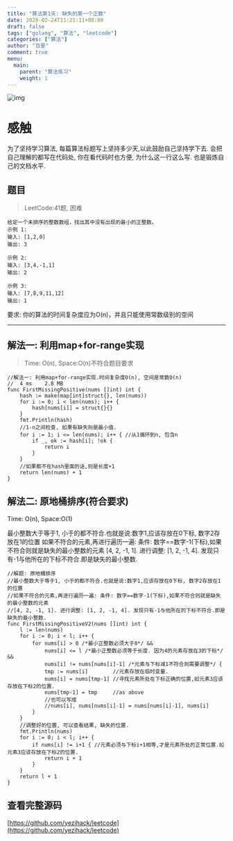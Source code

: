 ```yaml
---
title: "算法第1天: 缺失的第一个正数"
date: 2020-02-24T11:21:11+08:00
draft: false
tags: ["golang", "算法", "leetcode"]
categories: ["算法"]
author: "百里"
comment: true
menu:
  main:
    parent: "算法练习"
    weight: 1
---
```

![img](/images/864897579003281434.webp)

# 感触
为了坚持学习算法, 每篇算法标题写上坚持多少天,以此鼓励自己坚持学下去. 
会把自己理解的都写在代码处, 你在看代码时也方便, 为什么这一行这么写. 
也是锻炼自己的文档水平.

## 题目
> LeetCode:41题, 困难

```
给定一个未排序的整数数组，找出其中没有出现的最小的正整数。
示例 1:
输入: [1,2,0]
输出: 3

示例 2:
输入: [3,4,-1,1]
输出: 2

示例 3:
输入: [7,8,9,11,12]
输出: 1
```

要求: 你的算法的时间复杂度应为O(n)，并且只能使用常数级别的空间

---
## 解法一: 利用map+for-range实现
> Time: O(n), Space:O(n)不符合题目要求

```golang
//解法一: 利用map+for-range实现.时间复杂度O(n), 空间是常数O(n)
//	4 ms	2.8 MB
func FirstMissingPositive(nums []int) int {
	hash := make(map[int]struct{}, len(nums))
	for i := 0; i < len(nums); i++ {
		hash[nums[i]] = struct{}{}
	}
	fmt.Println(hash)
	//1-n之间检查, 如果有缺失则是最小值.
	for i := 1; i <= len(nums); i++ { //从1循环到n, 包含n
		if _, ok := hash[i]; !ok {
			return i
		}
	}
	//如果都不在hash里面的话,则是长度+1
	return len(nums) + 1
}
```

## 解法二: 原地桶排序(符合要求)
Time: O(n), Space:O(1)

最小整数大于等于1, 小于的都不符合.也就是说:数字1,应该存放在0下标, 数字2存放在1的位置
如果不符合的元素,再进行遍历一遍: 条件: 数字==数字-1(下标),如果不符合则就是缺失的最小整数的元素
[4, 2, -1, 1]. 进行调整: [1, 2, -1, 4]. 发现只有-1与他所在的下标不符合.即是缺失的最小整数.

```golang
//解题: 原地桶排序
//最小整数大于等于1, 小于的都不符合.也就是说:数字1,应该存放在0下标, 数字2存放在1的位置
//如果不符合的元素,再进行遍历一遍: 条件: 数字==数字-1(下标),如果不符合则就是缺失的最小整数的元素
//[4, 2, -1, 1]. 进行调整: [1, 2, -1, 4]. 发现只有-1与他所在的下标不符合.即是缺失的最小整数.
func FirstMissingPositiveV2(nums []int) int {
	l := len(nums)
	for i := 0; i < l; i++ {
		for nums[i] > 0 /*最小正整数必须大于0*/ &&
			nums[i] <= l /*最小正整数必须等于长度. 因为4的元素存放在3的下标*/ &&
			nums[i] != nums[nums[i]-1] /*元素与下标减1不符合则需要调整*/ {
			tmp := nums[i]        //元素存放在临时变量.
			nums[i] = nums[tmp-1] //寻找元素所处在下标正确的位置,如元素3应该存放在下标2的位置.
			nums[tmp-1] = tmp     //as above
			//也可以写成
			//nums[i], nums[nums[i]-1] = nums[nums[i]-1], nums[i]
		}
	}
	//调整好的位置, 可以查看结果, 缺失的位置.
	fmt.Println(nums)
	for i := 0; i < l; i++ {
		if nums[i] != i+1 { //元素必须与下标i+1相等,才是元素所处的正常位置.如元素3应该存放在下标2的位置.
			return i + 1
		}
	}
	return l + 1
}

```

## 查看完整源码
[https://github.com/yezihack/leetcode](https://github.com/yezihack/leetcode)
